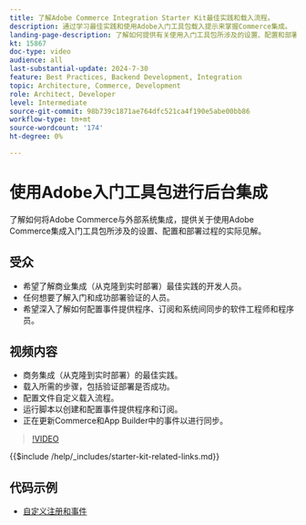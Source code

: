 ```yaml
---
title: 了解Adobe Commerce Integration Starter Kit最佳实践和载入流程。
description: 通过学习最佳实践和使用Adobe入门工具包载入提示来掌握Commerce集成。
landing-page-description: 了解如何提供有关使用入门工具包所涉及的设置、配置和部署过程的实用见解。
kt: 15867
doc-type: video
audience: all
last-substantial-update: 2024-7-30
feature: Best Practices, Backend Development, Integration
topic: Architecture, Commerce, Development
role: Architect, Developer
level: Intermediate
source-git-commit: 98b739c1871ae764dfc521ca4f190e5abe00bb86
workflow-type: tm+mt
source-wordcount: '174'
ht-degree: 0%

---
```


# 使用Adobe入门工具包进行后台集成

了解如何将Adobe Commerce与外部系统集成，提供关于使用Adobe Commerce集成入门工具包所涉及的设置、配置和部署过程的实际见解。

## 受众

* 希望了解商业集成（从克隆到实时部署）最佳实践的开发人员。
* 任何想要了解入门和成功部署验证的人员。
* 希望深入了解如何配置事件提供程序、订阅和系统间同步的软件工程师和程序员。

## 视频内容

* 商务集成（从克隆到实时部署）的最佳实践。
* 载入所需的步骤，包括验证部署是否成功。
* 配置文件自定义载入流程。
* 运行脚本以创建和配置事件提供程序和订阅。
* 正在更新Commerce和App Builder中的事件以进行同步。

>[!VIDEO](https://video.tv.adobe.com/v/3431690?learn=on)

{{$include /help/_includes/starter-kit-related-links.md}}

## 代码示例

* [自定义注册和事件](https://github.com/adobe/adobe-commerce-samples/tree/main/starter-kit/customize-registrations-and-events)